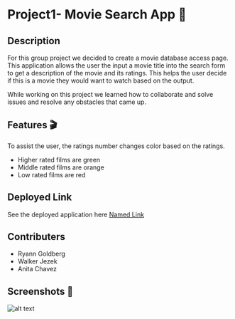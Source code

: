 # Project1- Movie Search App :movie_camera:	

## Description 
For this group project we decided to create a movie database access page. This application allows the user the input a movie title into the search form to get a description of the movie and its ratings. This helps the user decide if this is a movie they would want to watch based on the output. 

While working on this project we learned how to collaborate and solve issues and resolve any obstacles that came up. 

## Features :clapper:
To assist the user, the ratings number changes color based on the ratings.

- Higher rated films are green
- Middle rated films are orange
- Low rated films are red

## Deployed Link

See the deployed application here 
[Named Link](http://www. "Named link title") 

## Contributers

- Ryann Goldberg
- Walker Jezek
- Anita Chavez

## Screenshots :camera_flash:
![alt text](---)


